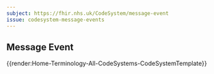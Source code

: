 ```yaml
---
subject: https://fhir.nhs.uk/CodeSystem/message-event
issue: codesystem-message-events
---
```

## Message Event


{{render:Home-Terminology-All-CodeSystems-CodeSystemTemplate}}